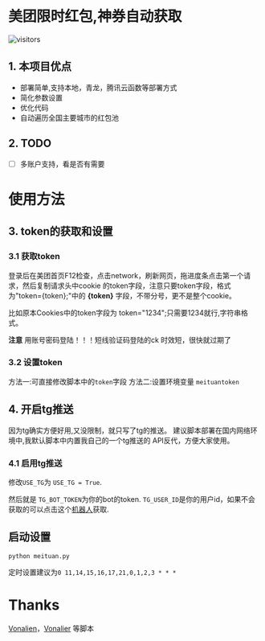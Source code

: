 # 美团限时红包,神券自动获取 
![visitors](https://visitor-badge.glitch.me/badge?page_id=meituan)

## 1. 本项目优点
- 部署简单,支持本地，青龙，腾讯云函数等部署方式
- 简化参数设置
- 优化代码
- 自动遍历全国主要城市的红包池
  
## 2. TODO

- [ ]  多账户支持，看是否有需要

# 使用方法

## 3. token的获取和设置
### 3.1 获取token
登录后在美团首页F12检查，点击network，刷新网页，拖进度条点击第一个请求，然后复制请求头中cookie 的token字段，注意只要token字段，格式为"token={token};"中的 **{token}** 字段，不带分号，更不是整个cookie。

比如原本Cookies中的token字段为 token="1234";只需要1234就行,字符串格式。

**注意** 用账号密码登陆！！！短线验证码登陆的ck 时效短，很快就过期了

### 3.2 设置token
方法一:可直接修改脚本中的`token`字段
方法二:设置环境变量 `meituantoken`

## 4. 开启tg推送
因为tg确实方便好用,又没限制，就只写了tg的推送。
建议脚本部署在国内网络环境中,我默认脚本中内置我自己的一个tg推送的 API反代，方便大家使用。

### 4.1 启用tg推送
修改`USE_TG`为 `USE_TG = True`.

然后就是 `TG_BOT_TOKEN`为你的bot的token.
`TG_USER_ID`是你的用户id，如果不会获取的可以点击这个[机器人](https://t.me/myidbot?start=botostore)获取.

## 启动设置

```python meituan.py```

定时设置建议为`0 11,14,15,16,17,21,0,1,2,3 * * *`

# Thanks 
[Vonalien](https://github.com/Vonalien/meituan-shenquan)，[Vonalier](https://github.com/Vonalier/meituan-shenquan) 等脚本
